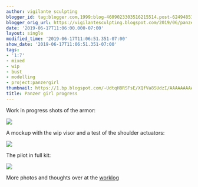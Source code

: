 ```yaml
---
author: vigilante sculpting
blogger_id: tag:blogger.com,1999:blog-4609023303516215514.post-6249485136992836620
blogger_orig_url: https://vigilantesculpting.blogspot.com/2019/06/panzer-girl-progress.html
date: '2019-06-17T11:06:00.000-07:00'
layout: single
modified_time: '2019-06-17T11:06:51.351-07:00'
show_date: '2019-06-17T11:06:51.351-07:00'
tags:
- '1:7'
- mixed
- wip
- bust
- modelling
- project:panzergirl
thumbnail: https://1.bp.blogspot.com/-UdtqH8RSFsE/XQfVa8SUdzI/AAAAAAAAAWo/RHJffJ4_w14eRx40bY0AsQfKVzTbVAnOwCLcBGAs/s320-c/setupcheck.jpg
title: Panzer girl progress
---
```

Work in progress shots of the armor:  

  

![](https://1.bp.blogspot.com/-UdtqH8RSFsE/XQfVa8SUdzI/AAAAAAAAAWo/RHJffJ4_w14eRx40bY0AsQfKVzTbVAnOwCLcBGAs/s1600/setupcheck.jpg)

  
A mockup with the wip visor and a test of the shoulder actuators:  
  

![](https://1.bp.blogspot.com/-YkHyVvfhIPM/XQfUvnMDE2I/AAAAAAAAAWY/9-htkyHg9yw-rthCfjKcEy5AP0rIPOGxQCLcBGAs/s1600/IMG_6452.JPG)
  
The pilot in full kit:  
  

![](https://1.bp.blogspot.com/-x_o3UAhYHiE/XQfU1CCXHTI/AAAAAAAAAWk/pMpavUXB6aUwShPdhCkTk4EbdI5qVw_wACEwYBhgL/s1600/IMG_6466.JPG)

  
More photos and thoughts over at the
[worklog](http://www.coolminiornot.com/forums/showthread.php?67252-gorb-s-paint-amp-putty-pony-show&p=883493&viewfull=1#post883493)  

  

  

  

[](https://1.bp.blogspot.com/-x_o3UAhYHiE/XQfU1CCXHTI/AAAAAAAAAWc/B8Id66vOl0AYFp48VedYnYxx1Cv6Bk_vwCLcBGAs/s1600/IMG_6466.JPG)
